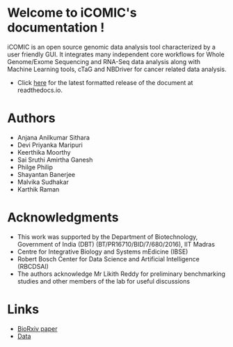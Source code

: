 # Welcome to iCOMIC's documentation !

iCOMIC is an open source genomic data analysis tool characterized by a user friendly GUI. It integrates many independent core workflows for Whole Genome/Exome Sequencing and RNA-Seq data analysis along with Machine Learning tools, cTaG and NBDriver for cancer related data analysis.

  * Click [here](http://iCOMIC_doc.readthedocs.io/) for the latest formatted release of the document at readthedocs.io.

# Authors

  * Anjana Anilkumar Sithara
  * Devi Priyanka Maripuri
  * Keerthika Moorthy
  * Sai Sruthi Amirtha Ganesh
  * Philge Philip
  * Shayantan Banerjee
  * Malvika Sudhakar
  * Karthik Raman

# Acknowledgments

  * This work was supported by the Department of Biotechnology, Government of India (DBT) (BT/PR16710/BID/7/680/2016), IIT Madras
  * Centre for Integrative Biology and Systems mEdicine (IBSE)
  * Robert Bosch Center for Data Science and Artificial Intelligence (RBCDSAI) 
  * The authors acknowledge Mr Likith Reddy for preliminary benchmarking studies and other members of the lab for useful discussions

# Links
  * [BioRxiv paper](https://www.biorxiv.org/content/10.1101/2021.09.18.460896v1)
  * [Data](https://doi.org/10.5281/zenodo.5759698)
